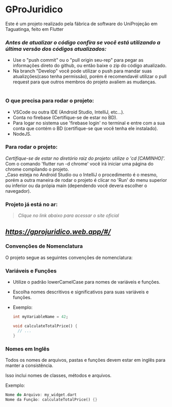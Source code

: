 # GProJuridico

Este é um projeto realizado pela fábrica de software do UniProjeção em Taguatinga, feito em Flutter

### _Antes de atualizar o código confira se você está utilizando a última versão dos códigos atualizados:_<br>

- Use o "push commit" ou o "pull origin seu-rep" para pegar as informações direto do github, ou então baixe o zip do código atualizado.<br>
- Na branch "Develop" você pode utilizar o push para mandar suas atualizções(caso tenha permissão), porém é recomendavél utilizar 
o pull request para que outros membros do projeto avaliem as mudanças.<br><br>

### O que precisa para rodar o projeto:<br>
- VSCode ou outra IDE (Android Studio, IntelliJ, etc...).<br>
- Conta no firebase (Certifique-se de estar no BD).<br>
- Para logar no sistema use 'firebase login' no terminal e entre com a sua conta que contém o BD (certifique-se que você tenha ele instalado).<br>
- NodeJS.<br>

### Para rodar o projeto:<br>
_Certifique-se de estar no diretório raiz do projeto: utilize o 'cd [CAMINHO]'._<br>
Com o comando 'flutter run -d chrome' você irá iniciar uma página do chrome compilando o projeto.<br>
_Caso esteja no Android Studio ou o IntelliJ o procedimento é o mesmo, porém a outra maneira de rodar o projeto 
é clicar no 'Run' do menu superior ou inferior ou da própia main (dependendo você devera escolher o navegador).

### Projeto já está no ar:<br>
> _Clique no link abaixo para acessar o site oficial_ <br>

## _https://gprojuridico.web.app/#/_

### Convenções de Nomenclatura

O projeto segue as seguintes convenções de nomenclatura:

### Variáveis e Funções

- Utilize o padrão lowerCamelCase para nomes de variáveis e funções.
- Escolha nomes descritivos e significativos para suas variáveis e funções.
- Exemplo:

  ```dart
  int myVariableName = 42;
  
  void calculateTotalPrice() {
    // ...
  }

### Nomes em Inglês
Todos os nomes de arquivos, pastas e funções devem estar em inglês para manter a consistência.

Isso inclui nomes de classes, métodos e arquivos.

Exemplo:

```dart
Nome do Arquivo: my_widget.dart
Nome da Função: calculateTotalPrice() {}
